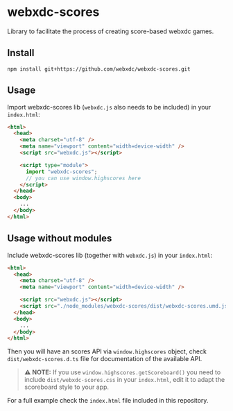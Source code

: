 # webxdc-scores

Library to facilitate the process of creating score-based webxdc games.

## Install

```
npm install git+https://github.com/webxdc/webxdc-scores.git
```

## Usage

Import webxdc-scores lib (`webxdc.js` also needs to be included) in your `index.html`:

```html
<html>
  <head>
    <meta charset="utf-8" />
    <meta name="viewport" content="width=device-width" />
    <script src="webxdc.js"></script>

    <script type="module">
      import "webxdc-scores";
      // you can use window.highscores here
    </script>
  </head>
  <body>
    ...
  </body>
</html>
```

## Usage without modules

Include webxdc-scores lib (together with `webxdc.js`) in your `index.html`:

```html
<html>
  <head>
    <meta charset="utf-8" />
    <meta name="viewport" content="width=device-width" />

    <script src="webxdc.js"></script>
    <script src="./node_modules/webxdc-scores/dist/webxdc-scores.umd.js"></script>
  </head>
  <body>
    ...
  </body>
</html>
```

Then you will have an scores API via `window.highscores` object, check `dist/webxdc-scores.d.ts` file for documentation of the available API.

> **⚠️ NOTE:** If you use `window.highscores.getScoreboard()` you need to include `dist/webxdc-scores.css` in your `index.html`, edit it to adapt the scoreboard style to your app.

For a full example check the `index.html` file included in this repository.
